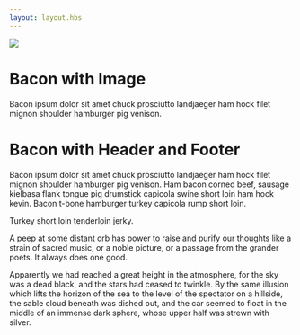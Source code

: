 ```yaml
---
layout: layout.hbs
---
```


<div class="md-col-12 mb2">
  <div class="p2">
    <img src="http://d2v52k3cl9vedd.cloudfront.net/assets/images/placeholder-square.svg" class="mb2" />
    <h1 class="h2 mt0">Bacon with Image</h1>
    <p class="mb0">Bacon ipsum dolor sit amet chuck prosciutto landjaeger ham hock filet mignon shoulder hamburger pig venison.</p>
  </div>
</div>

<div class="md-col-12">
  <div class="overflow-hidden">
    <div class="p2">
      <h1 class="h2 m0">Bacon with Header and Footer</h1>
    </div>
    <div class="p2">
      <p class="m0">Bacon ipsum dolor sit amet chuck prosciutto landjaeger ham hock filet mignon shoulder hamburger pig venison. Ham bacon corned beef, sausage kielbasa flank tongue pig drumstick capicola swine short loin ham hock kevin. Bacon t-bone hamburger turkey capicola rump short loin.</p>
    </div>
    <div class="p2">
      <p class="m0 h5">Turkey short loin tenderloin jerky.</p>
    </div>
  </div>
</div>

<p>
A peep at some distant orb has power to raise and purify our thoughts like a strain of sacred music, or a noble picture, or a passage from the grander poets. It always does one good.
</p>

<p>
Apparently we had reached a great height in the atmosphere, for the sky was a dead black, and the stars had ceased to twinkle. By the same illusion which lifts the horizon of the sea to the level of the spectator on a hillside, the sable cloud beneath was dished out, and the car seemed to float in the middle of an immense dark sphere, whose upper half was strewn with silver.
</p>
